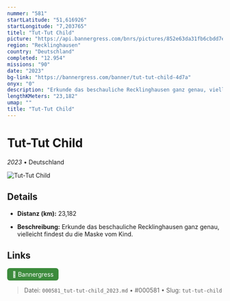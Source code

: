 ```yaml
---
nummer: "581"
startLatitude: "51,616926"
startLongitude: "7,203765"
titel: "Tut-Tut Child"
picture: "https://api.bannergress.com/bnrs/pictures/852e63da31fb6cbdd7e8b5307e4c49af"
region: "Recklinghausen"
country: "Deutschland"
completed: "12.954"
missions: "90"
date: "2023"
bg-link: "https://bannergress.com/banner/tut-tut-child-4d7a"
onyx: "0"
description: "Erkunde das beschauliche Recklinghausen ganz genau, vielleicht findest du die Maske vom Kind."
lengthKMeters: "23,182"
umap: ""
title: "Tut-Tut Child"
---
```

# Tut-Tut Child

*2023* • Deutschland

![Tut-Tut Child](https://api.bannergress.com/bnrs/pictures/852e63da31fb6cbdd7e8b5307e4c49af)

## Details
- **Distanz (km):** 23,182



- **Beschreibung:** Erkunde das beschauliche Recklinghausen ganz genau, vielleicht findest du die Maske vom Kind.


## Links
<div style="margin-top: 0.5em;">
<a href="https://bannergress.com/banner/tut-tut-child-4d7a" target="_blank" style="display:inline-block;margin-right:8px;padding:6px 12px;background-color:#3c8b3c;color:white;text-decoration:none;border-radius:6px;">🔗 Bannergress</a>

</div>


> Datei: `000581_tut-tut-child_2023.md` • #000581 • Slug: `tut-tut-child`
